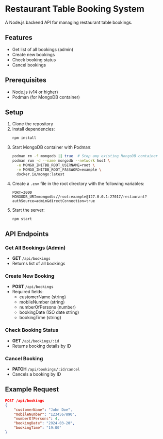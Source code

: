 # Restaurant Table Booking System

A Node.js backend API for managing restaurant table bookings.

## Features

- Get list of all bookings (admin)
- Create new bookings
- Check booking status
- Cancel bookings

## Prerequisites

- Node.js (v14 or higher)
- Podman (for MongoDB container)

## Setup

1. Clone the repository
2. Install dependencies:
   ```bash
   npm install
   ```
3. Start MongoDB container with Podman:
   ```bash
   podman rm -f mongodb || true  # Stop any existing MongoDB container
   podman run -d --name mongodb --network host \
     -e MONGO_INITDB_ROOT_USERNAME=root \
     -e MONGO_INITDB_ROOT_PASSWORD=example \
     docker.io/mongo:latest
   ```
4. Create a `.env` file in the root directory with the following variables:
   ```
   PORT=3000
   MONGODB_URI=mongodb://root:example@127.0.0.1:27017/restaurant?authSource=admin&directConnection=true
   ```
5. Start the server:
   ```bash
   npm start
   ```

## API Endpoints

### Get All Bookings (Admin)
- **GET** `/api/bookings`
- Returns list of all bookings

### Create New Booking
- **POST** `/api/bookings`
- Required fields:
  - customerName (string)
  - mobileNumber (string)
  - numberOfPersons (number)
  - bookingDate (ISO date string)
  - bookingTime (string)

### Check Booking Status
- **GET** `/api/bookings/:id`
- Returns booking details by ID

### Cancel Booking
- **PATCH** `/api/bookings/:id/cancel`
- Cancels a booking by ID

## Example Request

```json
POST /api/bookings
{
    "customerName": "John Doe",
    "mobileNumber": "1234567890",
    "numberOfPersons": 4,
    "bookingDate": "2024-03-20",
    "bookingTime": "19:00"
}
``` 